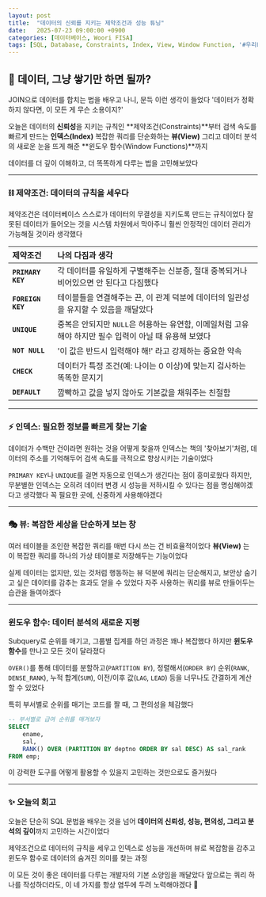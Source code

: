 ```yaml
---
layout: post
title:  "데이터의 신뢰를 지키는 제약조건과 성능 튜닝"
date:   2025-07-23 09:00:00 +0900
categories: [데이터베이스, Woori FISA]
tags: [SQL, Database, Constraints, Index, View, Window Function, '#우리FIS아카데미', '#우리FISA', '#AI엔지니어링', '#K-디지털트레이닝', '#우리에프아이에스', '#글로벌소프트웨어캠퍼스']
---
```


## 🤔 데이터, 그냥 쌓기만 하면 될까?

JOIN으로 데이터를 합치는 법을 배우고 나니, 문득 이런 생각이 들었다
'데이터가 정확하지 않다면, 이 모든 게 무슨 소용이지?'

오늘은 데이터의 **신뢰성**을 지키는 규칙인 **제약조건(Constraints)**부터
검색 속도를 빠르게 만드는 **인덱스(Index)**
복잡한 쿼리를 단순화하는 **뷰(View)**
그리고 데이터 분석의 새로운 눈을 뜨게 해준 **윈도우 함수(Window Functions)**까지

데이터를 더 깊이 이해하고, 더 똑똑하게 다루는 법을 고민해보았다

---

### ⛓️ 제약조건: 데이터의 규칙을 세우다

제약조건은 데이터베이스 스스로가 데이터의 무결성을 지키도록 만드는 규칙이었다
잘못된 데이터가 들어오는 것을 시스템 차원에서 막아주니
훨씬 안정적인 데이터 관리가 가능해질 것이라 생각했다

| 제약조건 | 나의 다짐과 생각 |
| :--- | :--- |
| **`PRIMARY KEY`** | 각 데이터를 유일하게 구별해주는 신분증, 절대 중복되거나 비어있으면 안 된다고 다짐했다 |
| **`FOREIGN KEY`** | 테이블들을 연결해주는 끈, 이 관계 덕분에 데이터의 일관성을 유지할 수 있음을 깨달았다 |
| **`UNIQUE`** | 중복은 안되지만 `NULL`은 허용하는 유연함, 이메일처럼 고유해야 하지만 필수 입력이 아닐 때 유용해 보였다 |
| **`NOT NULL`** | '이 값은 반드시 입력해야 해!' 라고 강제하는 중요한 약속 |
| **`CHECK`** | 데이터가 특정 조건(예: 나이는 0 이상)에 맞는지 검사하는 똑똑한 문지기 |
| **`DEFAULT`** | 깜빡하고 값을 넣지 않아도 기본값을 채워주는 친절함 |

---

### ⚡ 인덱스: 필요한 정보를 빠르게 찾는 기술

데이터가 수백만 건이라면 원하는 것을 어떻게 찾을까
인덱스는 책의 '찾아보기'처럼, 데이터의 주소를 기억해두어
검색 속도를 극적으로 향상시키는 기술이었다

`PRIMARY KEY`나 `UNIQUE`를 걸면 자동으로 인덱스가 생긴다는 점이 흥미로웠다
하지만, 무분별한 인덱스는 오히려 데이터 변경 시 성능을 저하시킬 수 있다는 점을 명심해야겠다고 생각했다
꼭 필요한 곳에, 신중하게 사용해야겠다

---

### 🎭 뷰: 복잡한 세상을 단순하게 보는 창

여러 테이블을 조인한 복잡한 쿼리를 매번 다시 쓰는 건 비효율적이었다
**뷰(View)** 는 이 복잡한 쿼리를 하나의 가상 테이블로 저장해두는 기능이었다

실제 데이터는 없지만, 있는 것처럼 행동하는 뷰 덕분에
쿼리는 단순해지고, 보안상 숨기고 싶은 데이터를 감추는 효과도 얻을 수 있었다
자주 사용하는 쿼리를 뷰로 만들어두는 습관을 들여야겠다

---

### 윈도우 함수: 데이터 분석의 새로운 지평

Subquery로 순위를 매기고, 그룹별 집계를 하던 과정은 꽤나 복잡했다
하지만 **윈도우 함수**를 만나고 모든 것이 달라졌다

`OVER()`를 통해 데이터를 분할하고(`PARTITION BY`), 정렬해서(`ORDER BY`)
순위(`RANK`, `DENSE_RANK`), 누적 합계(`SUM`), 이전/이후 값(`LAG`, `LEAD`) 등을
너무나도 간결하게 계산할 수 있었다

특히 부서별로 순위를 매기는 코드를 짤 때, 그 편의성을 체감했다

```sql
-- 부서별로 급여 순위를 매겨보자
SELECT
    ename,
    sal,
    RANK() OVER (PARTITION BY deptno ORDER BY sal DESC) AS sal_rank
FROM emp;
```

이 강력한 도구를 어떻게 활용할 수 있을지 고민하는 것만으로도 즐거웠다

---

### ✨ 오늘의 회고

오늘은 단순히 SQL 문법을 배우는 것을 넘어
**데이터의 신뢰성, 성능, 편의성, 그리고 분석의 깊이**까지 고민하는 시간이었다

제약조건으로 데이터의 규칙을 세우고
인덱스로 성능을 개선하며
뷰로 복잡함을 감추고
윈도우 함수로 데이터의 숨겨진 의미를 찾는 과정

이 모든 것이 좋은 데이터를 다루는 개발자의 기본 소양임을 깨달았다
앞으로는 쿼리 하나를 작성하더라도, 이 네 가지를 항상 염두에 두려 노력해야겠다 🚀
